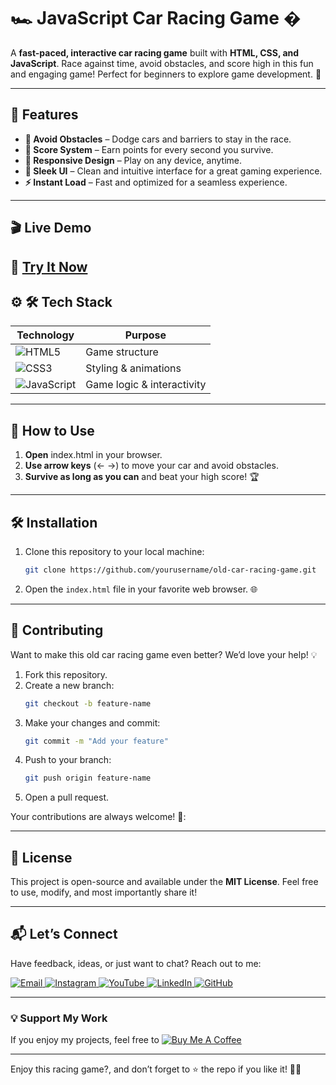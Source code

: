 # 🏎️ JavaScript Car Racing Game � 


A **fast-paced, interactive car racing game** built with **HTML, CSS, and JavaScript**. Race against time, avoid obstacles, and score high in this fun and engaging game! Perfect for beginners to explore game development. 🚀


---

## 🌟 Features  
- **🚧 Avoid Obstacles** – Dodge cars and barriers to stay in the race.  
- **🎯 Score System** – Earn points for every second you survive.
- **📱 Responsive Design** – Play on any device, anytime. 
- **🎨 Sleek UI** – Clean and intuitive interface for a great gaming experience.  
- **⚡ Instant Load** – Fast and optimized for a seamless experience.


---      
## 🎬 Live Demo 

🔗 **[Try It Now](https://ai-powered-lost-and-found.netlify.app/)**  
---

## ⚙ 🛠 Tech Stack
| **Technology**  | **Purpose** |
|-----------------|-------------|
| ![HTML5](https://img.shields.io/badge/HTML5-E34F26?style=for-the-badge&logo=html5&logoColor=white) | Game structure | 
| ![CSS3](https://img.shields.io/badge/CSS3-1572B6?style=for-the-badge&logo=css3&logoColor=white) | Styling & animations | 
| ![JavaScript](https://img.shields.io/badge/JavaScript-F7DF1E?style=for-the-badge&logo=javascript&logoColor=black) | Game logic & interactivity |  

---

## 🚀 How to Use 
1. **Open** index.html in your browser.  
2. **Use arrow keys** (← →) to move your car and avoid obstacles.
3. **Survive as long as you can** and beat your high score! 🏆

   

---

## 🛠️ Installation  

1. Clone this repository to your local machine:  
   ```bash  
   git clone https://github.com/yourusername/old-car-racing-game.git
   ```  

2. Open the `index.html` file in your favorite web browser. 🌐  
 

---

## 🤝 Contributing  

Want to make this old car racing game even better? We’d love your help! 💡  
1. Fork this repository.  
2. Create a new branch:  
   ```bash  
   git checkout -b feature-name  
   ```  
3. Make your changes and commit:  
   ```bash  
   git commit -m "Add your feature"  
   ```  
4. Push to your branch:  
   ```bash  
   git push origin feature-name  
   ```  
5. Open a pull request.  

Your contributions are always welcome! 🌟:


---

## 📜 License  

This project is open-source and available under the **MIT License**. Feel free to use, modify, and most importantly share it!  

---

## 📬 Let’s Connect  

Have feedback, ideas, or just want to chat? Reach out to me:  
<div>
  <a href="mailto:onlykelvin06@gmail.com">
    <img src="https://img.shields.io/badge/Email-4285F4?style=for-the-badge&logo=gmail&logoColor=white" alt="Email" />
  </a>
  <a href="https://www.instagram.com/_.yo.kelvin/">
    <img src="https://img.shields.io/badge/Instagram-E4405F?style=for-the-badge&logo=instagram&logoColor=white" alt="Instagram" />
  </a>
  <a href="https://www.youtube.com/@TechTutor_Tv?sub_confirmation=1">
    <img src="https://img.shields.io/badge/YouTube-FF0000?style=for-the-badge&logo=youtube&logoColor=white" alt="YouTube" />
  </a>
  <a href = "https://www.linkedin.com/in/kelvin-agyare-yeboah-6728a7301?utm_source=share&utm_campaign=share_via&utm_content=profile&utm_medium=android_app">
    <img src="https://img.shields.io/badge/LinkedIn-0077B5?style=for-the-badge&logo=linkedin&logoColor=white" alt="LinkedIn" />
  </a>
  <a href="https://github.com/KelvCodes">
    <img src="https://img.shields.io/badge/GitHub-181717?style=for-the-badge&logo=github&logoColor=white" alt="GitHub" />
  </a>
</div>     
 
---
### 💡 Support My Work  
If you enjoy my projects, feel free to [![Buy Me A Coffee](https://img.shields.io/badge/Buy%20Me%20A%20Coffee-%F0%9F%8C%8D-yellow?style=for-the-badge&logo=buy-me-a-coffee&logoColor=black)](https://www.buymeacoffee.com/kelvcodes) 

---
Enjoy this racing game?, and don’t forget to ⭐ the repo if you like it! 🥳✨  







